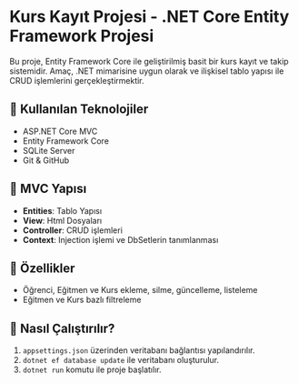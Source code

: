 # Kurs Kayıt Projesi - .NET Core Entity Framework Projesi

Bu proje, Entity Framework Core ile geliştirilmiş basit bir kurs kayıt ve takip sistemidir. Amaç, .NET mimarisine uygun olarak ve ilişkisel tablo yapısı ile CRUD işlemlerini gerçekleştirmektir.

## 🔧 Kullanılan Teknolojiler
- ASP.NET Core MVC
- Entity Framework Core
- SQLite Server
- Git & GitHub

## 📁 MVC Yapısı
- **Entities**: Tablo Yapısı
- **View**: Html Dosyaları
- **Controller**: CRUD işlemleri
- **Context**: Injection işlemi ve DbSetlerin tanımlanması

## 🧪 Özellikler
- Öğrenci, Eğitmen ve Kurs ekleme, silme, güncelleme, listeleme
- Eğitmen ve Kurs bazlı filtreleme

## 🚀 Nasıl Çalıştırılır?
1. `appsettings.json` üzerinden veritabanı bağlantısı yapılandırılır.
2. `dotnet ef database update` ile veritabanı oluşturulur.
3. `dotnet run` komutu ile proje başlatılır.

